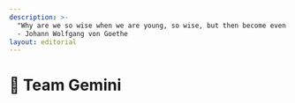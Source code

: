 ```yaml
---
description: >-
  "Why are we so wise when we are young, so wise, but then become even less so."
  - Johann Wolfgang von Goethe
layout: editorial
---
```


# 👯 Team Gemini

